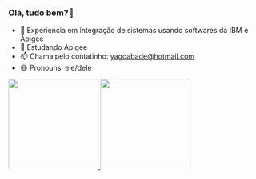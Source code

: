 ### Olá, tudo bem?👋


- 🔭 Experiencia em integração de sistemas usando softwares da IBM e Apigee
- 🌱 Estudando Apigee
- 📫 Chama pelo contatinho: yagoabade@hotmail.com
- 😄 Pronouns: ele/dele

 <div>
  <a href="https://github.com/yagoabadegit">
  <img height="180em" src="https://github-readme-stats.vercel.app/api?username=yagoabadegit&show_icons=true&theme=dracula&include_all_commits=true&count_private=true"/>
  <img height="180em" src="https://github-readme-stats.vercel.app/api/top-langs/?username=yagoabadegit&layout=compact&langs_count=7&theme=dracula"/>
</div>

  
  
  
  
